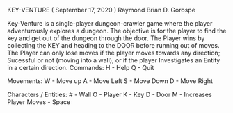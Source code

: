 KEY-VENTURE ( September 17, 2020 ) Raymond Brian D. Gorospe

Key-Venture​ is a single-player dungeon-crawler game where the player adventurously explores a dungeon. The objective is for the player to find the key and get out of the dungeon through the door. The Player wins by collecting the KEY and heading to the DOOR before running out of moves. The Player can only lose moves if the player moves towards any direction; Sucessful or not (moving into a wall), or if the player Investigates an Entity in a certain direction.
Commands:
	H - Help 
	Q - Quit

Movements:
	W - Move up
	A - Move Left
	S - Move Down
	D - Move Right

Characters / Entities:
	# - Wall
	O - Player
	K - Key
	D - Door
	M - Increases Player Moves
	  - Space
